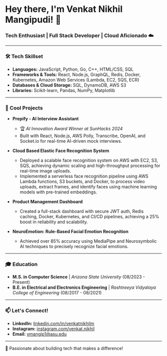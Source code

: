 # Hey there, I'm Venkat Nikhil Mangipudi! 👋

### Tech Enthusiast | Full Stack Developer | Cloud Aficionado ☁️

---

### 🛠 Tech Skillset
- **Languages:** JavaScript, Python, Go, C++, HTML/CSS, SQL
- **Frameworks & Tools:** React, Node.js, GraphQL, Redis, Docker, Kubernetes, Amazon Web Services (Lambda, EC2, SQS, ECR)
- **Databases & Cloud Storage:** SQL, DynamoDB, AWS S3
- **Libraries:** Scikit-learn, Pandas, NumPy, Matplotlib

---

### 🌟 Cool Projects
- **Prepify - AI Interview Assistant**
  - 🏆 *AI Innovation Award Winner at SunHacks 2024*
  - Built with React, Node.js, AWS Polly, Transcribe, OpenAI, and Socket.io for real-time AI-driven mock interviews.

- **Cloud Based Elastic Face Recognition System**
  - Deployed a scalable face recognition system on AWS with EC2, S3, SQS, achieving dynamic scaling and high-throughput processing for real-time image uploads.
  - Implemented a serverless face recognition pipeline using AWS Lambda functions, S3 buckets, and Docker, to process video uploads, extract frames, and identify faces using machine learning models with pre-trained embeddings.
- **Product Management Dashboard**
  - Created a full-stack dashboard with secure JWT auth, Redis caching, Docker, Kubernetes, and CI/CD pipelines, achieving a 25% boost in reliability and scalability.

- **NeuroEmotion: Rule-Based Facial Emotion Recognition**
  - Achieved over 85% accuracy using MediaPipe and Neurosymbolic AI techniques to precisely recognize facial emotions.

---

### 🎓 Education
- **M.S. in Computer Science** | *Arizona State University* (08/2023 - Present)
- **B.E. in Electrical and Electronics Engineering** | *Rashtreeya Vidyalaya College of Engineering* (08/2017 - 08/2021)

---

### 📫 Let's Connect!
- **LinkedIn:** [linkedin.com/in/venkatnikhilm](https://linkedin.com/in/venkatnikhilm)
- **Instagram:** [instagram.com/venkat.nikhil](https://instagram.com/venkat.nikhil)
- **Email:** [vmangip1@asu.edu](mailto:vmangip1@asu.edu)

---

🚀 Passionate about building tech that makes a difference!


